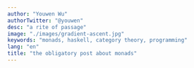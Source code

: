 ```yaml
---
author: "Youwen Wu"
authorTwitter: "@youwen"
desc: "a rite of passage"
image: "./images/gradient-ascent.jpg"
keywords: "monads, haskell, category theory, programming"
lang: "en"
title: "the obligatory post about monads"
---
```

